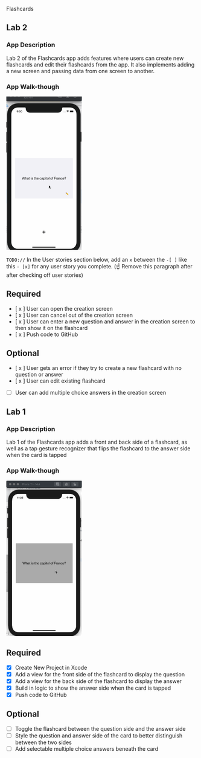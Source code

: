 Flashcards

## Lab 2

### App Description
Lab 2 of the Flashcards app adds features where users can create new flashcards and edit their flashcards from the app. It also implements adding a new screen and passing data from one screen to another.

### App Walk-though

<img src="https://raw.githubusercontent.com/allyson-y/Flashcards/main/flashcardslab2.gif" width=200><br>

`TODO://` In the User stories section below, add an `x` between the `-[ ]` like this `- [x]` for any user story you complete. (☝️ Remove this paragraph after after checking off user stories)

## Required
- [ x ] User can open the creation screen
- [ x ] User can cancel out of the creation screen
- [ x ] User can enter a new question and answer in the creation screen to then show it on the flashcard
- [ x ] Push code to GitHub

## Optional
- [ x ] User gets an error if they try to create a new flashcard with no question or answer
- [ x ] User can edit existing flashcard
- [ ] User can add multiple choice answers in the creation screen


## Lab 1

### App Description
Lab 1 of the Flashcards app adds a front and back side of a flashcard, as well as a tap gesture recognizer that flips the flashcard to the answer side when the card is tapped

### App Walk-though

<img src="https://github.com/allyson-y/Flashcards/blob/main/flashcardslab1.gif" width=200><br>

## Required
- [x] Create New Project in Xcode
- [x] Add a view for the front side of the flashcard to display the question
- [x] Add a view for the back side of the flashcard to display the answer
- [x] Build in logic to show the answer side when the card is tapped
- [x] Push code to GitHub
## Optional
- [ ] Toggle the flashcard between the question side and the answer side
- [ ] Style the question and answer side of the card to better distinguish between the two sides
- [ ] Add selectable multiple choice answers beneath the card

